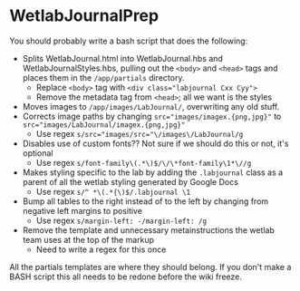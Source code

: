 # WetlabJournalPrep

You should probably write a bash script that does the following:
- Splits WetlabJournal.html into WetlabJournal.hbs and WetlabJournalStyles.hbs, pulling out the `<body>` and `<head>` tags and places them in the `/app/partials` directory.
  - Replace `<body>` tag with `<div class="labjournal Cxx Cyy">`
  - Remove the metadata tag from `<head>`; all we want is the styles
- Moves images to `/app/images/LabJournal/`, overwriting any old stuff.
- Corrects image paths by changing `src="images/imagex.{png,jpg}"` to `src="images/LabJournal/imagex.{png,jpg}"`
  - Use regex `s/src="images/src="\/images\/LabJournal/g`
- Disables use of custom fonts?? Not sure if we should do this or not, it's optional
  - Use regex `s/font-family\(.*\)$/\/\*font-family\1*\//g`
- Makes styling specific to the lab by adding the `.labjournal` class as a parent of all the wetlab styling generated by Google Docs
  - Use regex `s/^ *\(.*{\)$/.labjournal \1`
- Bump all tables to the right instead of to the left by changing from negative left margins to positive
  - Use regex `s/margin-left: -/margin-left: /g`
- Remove the template and unnecessary metainstructions the wetlab team uses at the top of the markup
  - Need to write a regex for this once

All the partials templates are where they should belong. If you don't make a BASH script this all needs to be redone before the wiki freeze.
